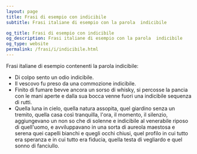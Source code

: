```yaml
---
layout: page
title: Frasi di esempio con indicibile 
subtitle: Frasi italiane di esempio con la parola  indicibile

og_title: Frasi di esempio con indicibile 
og_description: Frasi italiane di esempio con la parola  indicibile
og_type: website
permalink: /frasi/i/indicibile.html
---
```


Frasi italiane di esempio contenenti la parola indicibile:


- Di colpo sento un odio indicibile.
- Il vescovo fu preso da una commozione indicibile.
- Finito di fumare bevve ancora un sorso di whisky, si percosse la pancia con le mani aperte e dalla sua bocca venne fuori una indicibile sequenza di rutti.
- Quella luna in cielo, quella natura assopita, quel giardino senza un tremito, quella casa così tranquilla, l'ora, il momento, il silenzio, aggiungevano un non so che di solenne e indicibile al venerabile riposo di quell'uomo, e avviluppavano in una sorta di aureola maestosa e serena quei capelli bianchi e quegli occhi chiusi, quel profilo in cui tutto era speranza e in cui tutto era fiducia, quella testa di vegliardo e quel sonno di fanciullo.
